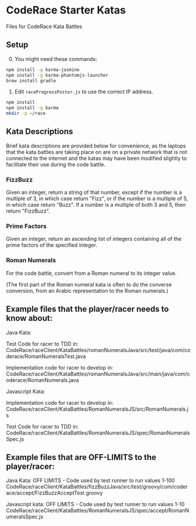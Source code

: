 # CodeRace Starter Katas
Files for CodeRace Kata Battles

## Setup
0. You might need these commands:

```sh
npm install -g karma-jasmine
npm install -g karma-phantomjs-launcher
brew install gradle
```

1. Edit `raceProgressPoster.js` to use the correct IP address.

```sh
npm install
npm install -g karma
mkdir -p ~/race
```

## Kata Descriptions
Brief kata descriptions are provided below for convenience, as the laptops that the kata battles are taking place on are on a private network that is not connected to the internet and the katas may have been modified slightly to facilitate their use during the code battle.

### FizzBuzz
Given an integer, return a string of that number, except if the number is a multiple of 3, in which case return "Fizz", or if the number is a multiple of 5, in which case return "Buzz".  If a number is a multiple of both 3 and 5, then return "FizzBuzz".

### Prime Factors
Given an integer, return an ascending list of integers containing all of the prime factors of the specified integer.

### Roman Numerals
For the code battle, convert from a Roman numeral to its integer value.

(The first part of the Roman numeral kata is often to do the converse conversion, from an Arabic representation to the Roman numerals.)

## Example files that the player/racer needs to know about:
Java Kata:

Test Code for racer to TDD in:
CodeRace/raceClient/KataBattles/romanNumeralsJava/src/test/java/com/coderace/RomanNumeralsTest.java

Implementation code for racer to develop in:
CodeRace/raceClient/KataBattles/romanNumeralsJava/src/main/java/com/coderace/RomanNumerals.java


Javascript Kata:

Implementation code for racer to develop in:
CodeRace/raceClient/KataBattles/RomanNumeralsJS/src/RomanNumerals.js

Test Code for racer to TDD in:
CodeRace/raceClient/KataBattles/RomanNumeralsJS/spec/RomanNumeralsSpec.js


## Example files that are OFF-LIMITS to the player/racer:
Java Kata:
OFF LIMITS - Code used by test runner to run values 1-100
CodeRace/raceClient/KataBattles/fizzBuzzJava/src/test/groovy/com/coderace/accept/FizzBuzzAcceptTest.groovy

Javascript kata:
OFF LIMITS - Code used by test runner to run values 1-10
CodeRace/raceClient/KataBattles/RomanNumeralsJS/spec/accept/RomanNumeralsSpec.js


